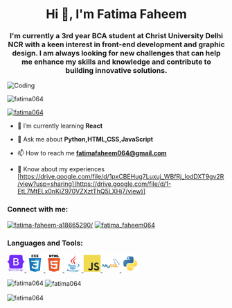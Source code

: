 <h1 align="center">Hi 👋, I'm Fatima Faheem</h1>
<h3 align="center">I'm currently a 3rd year BCA student at Christ University Delhi NCR with a keen interest in front-end development and graphic design. I am always looking for new challenges that can help me enhance my skills and knowledge and contribute to building innovative solutions.</h3>
<img align"right" alt="Coding" width="400" src="https://media.baamboozle.com/uploads/images/144726/1664375442_31055_gif-url.gif">


<p align="left"> <img src="https://komarev.com/ghpvc/?username=fatima064&label=Profile%20views&color=0e75b6&style=flat" alt="fatima064" /> </p>

<p align="left"> <a href="https://github.com/ryo-ma/github-profile-trophy"><img src="https://github-profile-trophy.vercel.app/?username=fatima064" alt="fatima064" /></a> </p>

- 🌱 I’m currently learning **React**

- 💬 Ask me about **Python,HTML,CSS,JavaScript**

- 📫 How to reach me **fatimafaheem064@gmail.com**

- 📄 Know about my experiences [https://drive.google.com/file/d/1pxCBEHug7Luxuj_WBfRj_IodDXT9gv2R/view?usp=sharing](https://drive.google.com/file/d/1-EtL7MtELx0nKiZ970VZXztThQ5LXHj7/view)]

<h3 align="left">Connect with me:</h3>
<p align="left">
<a href="https://linkedin.com/in/fatima-faheem-a18665290/" target="blank"><img align="center" src="https://raw.githubusercontent.com/rahuldkjain/github-profile-readme-generator/master/src/images/icons/Social/linked-in-alt.svg" alt="fatima-faheem-a18665290/" height="30" width="40" /></a>
<a href="https://instagram.com/fatima_faheem064" target="blank"><img align="center" src="https://raw.githubusercontent.com/rahuldkjain/github-profile-readme-generator/master/src/images/icons/Social/instagram.svg" alt="fatima_faheem064" height="30" width="40" /></a>
</p>

<h3 align="left">Languages and Tools:</h3>
<p align="left"> <a href="https://getbootstrap.com" target="_blank" rel="noreferrer"> <img src="https://raw.githubusercontent.com/devicons/devicon/master/icons/bootstrap/bootstrap-plain-wordmark.svg" alt="bootstrap" width="40" height="40"/> </a> <a href="https://www.w3schools.com/css/" target="_blank" rel="noreferrer"> <img src="https://raw.githubusercontent.com/devicons/devicon/master/icons/css3/css3-original-wordmark.svg" alt="css3" width="40" height="40"/> </a> <a href="https://www.w3.org/html/" target="_blank" rel="noreferrer"> <img src="https://raw.githubusercontent.com/devicons/devicon/master/icons/html5/html5-original-wordmark.svg" alt="html5" width="40" height="40"/> </a> <a href="https://www.java.com" target="_blank" rel="noreferrer"> <img src="https://raw.githubusercontent.com/devicons/devicon/master/icons/java/java-original.svg" alt="java" width="40" height="40"/> </a> <a href="https://developer.mozilla.org/en-US/docs/Web/JavaScript" target="_blank" rel="noreferrer"> <img src="https://raw.githubusercontent.com/devicons/devicon/master/icons/javascript/javascript-original.svg" alt="javascript" width="40" height="40"/> </a> <a href="https://www.mysql.com/" target="_blank" rel="noreferrer"> <img src="https://raw.githubusercontent.com/devicons/devicon/master/icons/mysql/mysql-original-wordmark.svg" alt="mysql" width="40" height="40"/> </a> <a href="https://www.python.org" target="_blank" rel="noreferrer"> <img src="https://raw.githubusercontent.com/devicons/devicon/master/icons/python/python-original.svg" alt="python" width="40" height="40"/> </a> </p>

<p><img align="left" src="https://github-readme-stats.vercel.app/api/top-langs?username=fatima064&show_icons=true&locale=en&layout=compact" alt="fatima064" /></p>

<p>&nbsp;<img align="center" src="https://github-readme-stats.vercel.app/api?username=fatima064&show_icons=true&locale=en" alt="fatima064" /></p>

<p><img align="center" src="https://github-readme-streak-stats.herokuapp.com/?user=fatima064&" alt="fatima064" /></p>
